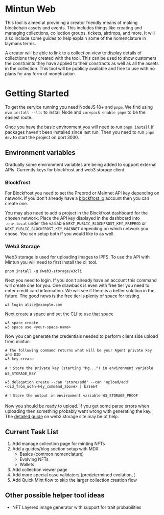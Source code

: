 # Mintun Web

This tool is aimed at providing a creator friendly means of making blockchain assets and events. This includes things like creating and managing collections, collection groups, tickets, airdrops, and more. It will also include some guides to help explain some of the nomenclature in laymans terms.

A creator will be able to link to a collection view to display details of collections they created with the tool. This can be used to show customers the constraints they have applied to their constracts as well as all the assets in the collection. This tool will be publicly available and free to use with no plans for any form of monetization.

# Getting Started

To get the service running you need NodeJS 18+ and `pnpm`. We find using `nvm install --lts` to install Node and `corepack enable pnpm` to be the easiest route.

Once you have the basic environment you will need to run `pnpm install` if packages haven't been installed since last run. Then you need to run `pnpm dev` to start the project on port 3000.

## Environment variables

Gradually some environment variables are being added to support external APIs. Currently
keys for blockfrost and web3 storage client.

### Blockfrost

For Blockfrost you need to set the Preprod or Mainnet API key depending on network. If you don't already have a [blockfrost.io](https://blockfrost.io/) account then you can create one.

You may also need to add a project in the Blockfrost dashboard for the chosen network. Place the API key displayed in the dashboard into `.env.local` under the variable `NEXT_PUBLIC_BLOCKFROST_KEY_PREPROD` or `NEXT_PUBLIC_BLOCKFROST_KEY_MAINNET` depending on which network you chose. You can setup both if you would like to as well.

### Web3 Storage

Web3 storage is used for uploading images to IPFS. To use the API with Mintun you will need to first install the cli tool.

```
pnpm install -g @web3-storage/w3cli
```

Next you need to login. If you don't already have an account this command will create one for you. One drawback is even with free tier you need to enter credit card information. We will see if there is a better solution in the future. The good news is the free tier is plenty of space for testing.

```
w3 login alice@example.com

```

Next create a space and set the CLI to use that space

```
w3 space create
w3 space use <your-space-name>
```

Now you can generate the credentials needed to perform client side upload from mintun.

```
# The following command returns what will be your Agent private key and DID
w3 key create

# ❗️ Store the private key (starting "Mg...") in environment variable W3_STORAGE_KEY

w3 delegation create --can 'store/add' --can 'upload/add' <did_from_ucan-key_command_above> | base64

# ❗️ Store the output in environment variable W3_STORAGE_PROOF
```

Now you should be ready to upload. If you get some parse errors when uploading then something probably went wrong with generating the key. The [detailed guide](https://web3.storage/docs/how-to/upload/#using-the-cli) on web3.storage site may be of help.

## Current Task List

1. Add manage collection page for minting NFTs
2. Add a guides/blog section setup with MDX
   - Basics (common nomenclature)
   - Evolving NFTs
   - Wallets
3. Add collection viewer page
4. Add more special case validators (predetermined evolution, )
5. Add Quick Mint flow to skip the larger collection creation flow

## Other possible helper tool ideas

- NFT Layered image generator with support for trait probabilities
